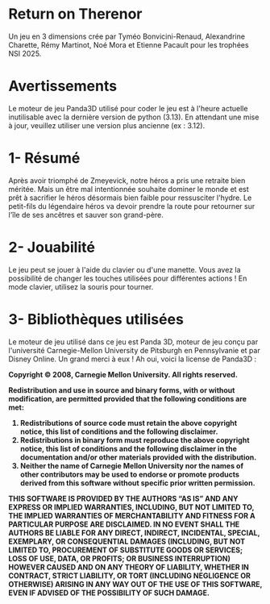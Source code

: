 # Return on Therenor
Un jeu en 3 dimensions crée par Tyméo Bonvicini-Renaud, Alexandrine Charette, Rémy Martinot, Noé Mora et Etienne Pacault pour les trophées NSI 2025.

# Avertissements
Le moteur de jeu Panda3D utilisé pour coder le jeu est à l'heure actuelle inutilisable avec la dernière version de python (3.13).
En attendant une mise à jour, veuillez utiliser une version plus ancienne (ex : 3.12).

# 1- Résumé
Après avoir triomphé de Zmeyevick, notre héros a pris une retraite bien méritée.
Mais un être mal intentionnée souhaite dominer le monde et est prêt à sacrifier le héros désormais bien faible pour ressusciter l'hydre.
Le petit-fils du légendaire héros va devoir prendre la route pour retourner sur l'île de ses ancêtres et sauver son grand-père.

# 2- Jouabilité
Le jeu peut se jouer à l'aide du clavier ou d'une manette.
Vous avez la possibilité de changer les touches utilisées pour différentes actions !
En mode clavier, utilisez la souris pour tourner.

# 3- Bibliothèques utilisées
Le moteur de jeu utilisé dans ce jeu est Panda 3D, moteur de jeu conçu par l'université Carnegie-Mellon University de Pitsburgh en Pennsylvanie et par Disney Online.
Un grand merci à eux ! Ah oui, voici la license de Panda3D :

<b>Copyright © 2008, Carnegie Mellon University. All rights reserved.

Redistribution and use in source and binary forms, with or without modification, are permitted provided that the following conditions are met:

1. Redistributions of source code must retain the above copyright notice, this list of conditions and the following disclaimer.
2. Redistributions in binary form must reproduce the above copyright notice, this list of conditions and the following disclaimer in the documentation and/or other materials provided with the distribution.
3. Neither the name of Carnegie Mellon University nor the names of other contributors may be used to endorse or promote products derived from this software without specific prior written permission.

THIS SOFTWARE IS PROVIDED BY THE AUTHORS “AS IS” AND ANY EXPRESS OR IMPLIED WARRANTIES, INCLUDING, BUT NOT LIMITED TO, THE IMPLIED WARRANTIES OF MERCHANTABILITY AND FITNESS FOR A PARTICULAR PURPOSE ARE DISCLAIMED. IN NO EVENT SHALL THE AUTHORS BE LIABLE FOR ANY DIRECT, INDIRECT, INCIDENTAL, SPECIAL, EXEMPLARY, OR CONSEQUENTIAL DAMAGES (INCLUDING, BUT NOT LIMITED TO, PROCUREMENT OF SUBSTITUTE GOODS OR SERVICES; LOSS OF USE, DATA, OR PROFITS; OR BUSINESS INTERRUPTION) HOWEVER CAUSED AND ON ANY THEORY OF LIABILITY, WHETHER IN CONTRACT, STRICT LIABILITY, OR TORT (INCLUDING NEGLIGENCE OR OTHERWISE) ARISING IN ANY WAY OUT OF THE USE OF THIS SOFTWARE, EVEN IF ADVISED OF THE POSSIBILITY OF SUCH DAMAGE.</b>
